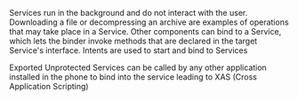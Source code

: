 
Services run in the background and do not interact with the user.
Downloading a file or decompressing an archive are examples of
operations that may take place in a Service. Other components can bind
to a Service, which lets the binder invoke methods that are declared in
the target Service's interface. Intents are used to start and bind to
Services

Exported Unprotected Services can be called by any other application
installed in the phone to bind into the service leading to XAS (Cross
Application Scripting)
